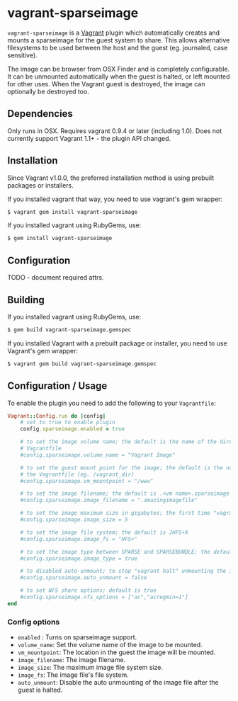 # vagrant-sparseimage

`vagrant-sparseimage` is a [Vagrant](http://vagrantup.com) plugin which automatically creates and mounts a sparseimage for the guest system to share. This allows alternative filesystems to be used between the host and the guest (eg. journaled, case sensitive).

The image can be browser from OSX Finder and is completely configurable. It can be unmounted automatically when the guest is halted, or left mounted for other uses. When the Vagrant guest is destroyed, the image can optionally be destroyed too.

## Dependencies

Only runs in OSX. Requires vagrant 0.9.4 or later (including 1.0). Does not currently support Vagrant 1.1+ - the plugin API changed.

## Installation

Since Vagrant v1.0.0, the preferred installation method is using prebuilt packages or installers.

If you installed vagrant that way, you need to use vagrant's gem wrapper:

```bash
$ vagrant gem install vagrant-sparseimage
```

If you installed vagrant using RubyGems, use:

```bash
$ gem install vagrant-sparseimage
```

## Configuration

TODO - document required attrs.

## Building

If you installed vagrant using RubyGems, use:

```bash
$ gem build vagrant-sparseimage.gemspec
```

If you installed Vagrant with a prebuilt package or installer, you need to use Vagrant's gem wrapper:

```bash
$ vagrant gem build vagrant-sparseimage.gemspec
```

## Configuration / Usage

To enable the plugin you need to add the following to your `Vagrantfile`:

```ruby
Vagrant::Config.run do |config|
    # set to true to enable plugin
    config.sparseimage.enabled = true

    # to set the image volume name; the default is the name of the directory containing the
    # Vagrantfile
    #config.sparseimage.volume_name = "Vagrant Image"

    # to set the guest mount point for the image; the default is the name of the directory containing
    # the Vagrantfile (eg. /vagrant_dir)
    #config.sparseimage.vm_mountpoint = "/www"

    # to set the image filename; the default is .<vm name>.sparseimage
    #config.sparseimage.image_filename = ".amazingimagefile"

    # to set the image maximum size in gigabytes; the first time "vagrant up" the system you will be prompted
    #config.sparseimage.image_size = 5

    # to set the image file system; the default is JHFS+X
    #config.sparseimage.image_fs = "HFS+"

    # to set the image type between SPARSE and SPARSEBUNDLE; the default is SPARSE
    #config.sparseimage.image_type = true

    # to disabled auto-unmount; to stop "vagrant halt" unmounting the image
    #config.sparseimage.auto_unmount = false

    # to set NFS share options; default is true
    #config.sparseimage.nfs_options = ["ac","acregmin=1"]
end
```

### Config options

* `enabled` : Turns on sparseimage support.
* `volume_name`: Set the volume name of the image to be mounted.
* `vm_mountpoint`: The location in the guest the image will be mounted.
* `image_filename`: The image filename.
* `image_size`: The maximum image file system size.
* `image_fs`: The image file's file system.
* `auto_unmount`: Disable the auto unmounting of the image file after the guest is halted.



